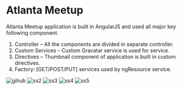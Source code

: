 Atlanta Meetup 
=========================================================================================================================================

Atlanta Meetup application is built in AngularJS and used all major key following component.

1.	Controller – All the components are divided in separate controller.
2.	Custom Services – Custom Gravatar service is used for service. 
3.	Directives – Thumbnail component of application is built in custom directives.  
4.	Factory: [GET/POST/PUT] services used by ngResource service.

![gihub](https://cloud.githubusercontent.com/assets/14005724/13308980/7873ee44-db46-11e5-8ebf-dc12941ba459.png)
![ss2](https://cloud.githubusercontent.com/assets/14005724/13309080/5b9f3dfe-db47-11e5-9e21-40b83dd52e50.png)
![ss3](https://cloud.githubusercontent.com/assets/14005724/13309853/5426728e-db4e-11e5-8a08-7bc20c5b572a.png)
![ss4](https://cloud.githubusercontent.com/assets/14005724/13309128/d4c2ac7a-db47-11e5-8914-471c3b9b11fc.png)
![ss5](https://cloud.githubusercontent.com/assets/14005724/13309864/7136add0-db4e-11e5-9dcb-76452f965bfd.png)
